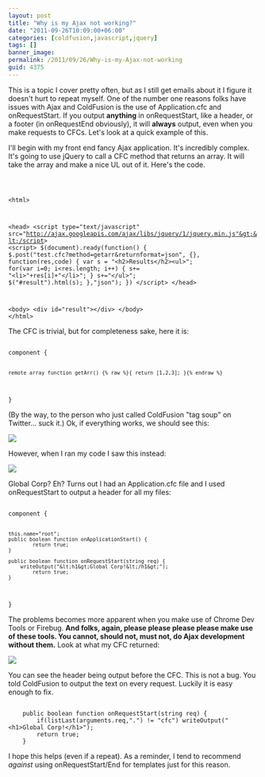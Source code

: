 ```yaml
---
layout: post
title: "Why is my Ajax not working?"
date: "2011-09-26T10:09:00+06:00"
categories: [coldfusion,javascript,jquery]
tags: []
banner_image: 
permalink: /2011/09/26/Why-is-my-Ajax-not-working
guid: 4375
---
```


This is a topic I cover pretty often, but as I still get emails about it I figure it doesn't hurt to repeat myself. One of the number one reasons folks have issues with Ajax and ColdFusion is the use of Application.cfc and onRequestStart. If you output <b>anything</b> in onRequestStart, like a header, or a footer (in onRequestEnd obviously), it will <b>always</b> output, even when you make requests to CFCs. Let's look at a quick example of this.
<!--more-->
<p>

I'll begin with my front end fancy Ajax application. It's incredibly complex. It's going to use jQuery to call a CFC method that returns an array. It will take the array and make a nice UL out of it. Here's the code.

<p>

<code>

&lt;html&gt;
	
&lt;head&gt;
&lt;script type="text/javascript" src="http://ajax.googleapis.com/ajax/libs/jquery/1/jquery.min.js"&gt;&lt;/script&gt;
&lt;script&gt;
$(document).ready(function() {
	$.post("test.cfc?method=getarr&returnformat=json", {}, function(res,code) {
		var s = "&lt;h2&gt;Results&lt;/h2&gt;&lt;ul&gt;";
		for(var i=0; i&lt;res.length; i++) {
			s+= "&lt;li&gt;"+res[i]+"&lt;/li&gt;";
		}
		s+="&lt;/ul&gt;";
		$("#result").html(s);
	},"json");
})
&lt;/script&gt;
&lt;/head&gt;

&lt;body&gt;
&lt;div id="result"&gt;&lt;/div&gt;
&lt;/body&gt;
&lt;/html&gt;
</code>

<p>

The CFC is trivial, but for completeness sake, here it is:

<p>

<code>
component {

	remote array function getArr() {% raw %}{ return [1,2,3]; }{% endraw %}
	
}
</code>

<p>

(By the way, to the person who just called ColdFusion "tag soup" on Twitter... suck it.) Ok, if everything works, we should see this:

<p>

<img src="https://static.raymondcamden.com/images/ScreenClip190.png" />

<p>

However, when I ran my code I saw this instead:

<p>

<img src="https://static.raymondcamden.com/images/cfjedi/ScreenClip191.png" />

<p>

Global Corp? Eh? Turns out I had an Application.cfc file and I used onRequestStart to output a header for all my files:

<p>

<code>
component {

	this.name="root";
	public boolean function onApplicationStart() {  
    		return true;    
	}    
    
	public boolean function onRequestStart(string req) {
		writeOutput("&lt;h1&gt;Global Corp!&lt;/h1&gt;");
    		return true;	
	}
}
</code>

<p>

The problems becomes more apparent when you make use of Chrome Dev Tools or Firebug. <b>And folks, again, please please please please make use of these tools. You cannot, should not, must not, do Ajax development without them.</b> Look at what my CFC returned:

<p>


<img src="https://static.raymondcamden.com/images/cfjedi/ScreenClip192.png" />

<p>

You can see the header being output before the CFC. This is not a bug. You told ColdFusion to output the text on every request. Luckily it is easy enough to fix. 

<p>

<code>
    public boolean function onRequestStart(string req) {
    	if(listLast(arguments.req,".") != "cfc") writeOutput("&lt;h1&gt;Global Corp!&lt;/h1&gt;");
    	return true;	
    }
</code>

<p>

I hope this helps (even if a repeat). As a reminder, I tend to recommend <i>against</i> using onRequestStart/End for templates just for this reason.